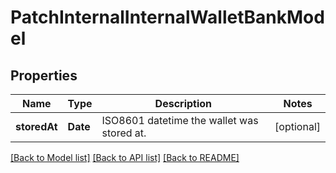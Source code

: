 # PatchInternalInternalWalletBankModel

## Properties
Name | Type | Description | Notes
------------ | ------------- | ------------- | -------------
**storedAt** | **Date** | ISO8601 datetime the wallet was stored at. | [optional] 

[[Back to Model list]](../README.md#documentation-for-models) [[Back to API list]](../README.md#documentation-for-api-endpoints) [[Back to README]](../README.md)


